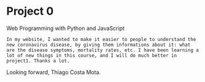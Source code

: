 # Project 0

Web Programming with Python and JavaScript

	In my website, I wanted to make it easier to people to understand the new coronavirus disease, by giving them informations about it: what are the disease symptoms, mortality rates, etc. I have been learning a lot of new things in this course, and I will do much better in project1. Thanks a lot.

Looking forward,
Thiago Costa Mota.